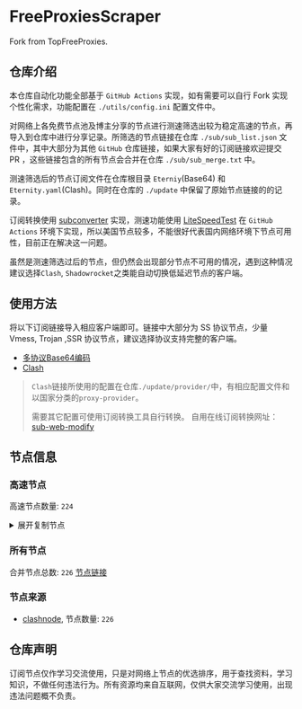 # FreeProxiesScraper

Fork from TopFreeProxies.

## 仓库介绍
本仓库自动化功能全部基于 `GitHub Actions` 实现，如有需要可以自行 Fork 实现个性化需求，功能配置在 `./utils/config.ini` 配置文件中。

对网络上各免费节点池及博主分享的节点进行测速筛选出较为稳定高速的节点，再导入到仓库中进行分享记录。所筛选的节点链接在仓库 `./sub/sub_list.json` 文件中，其中大部分为其他 `GitHub` 仓库链接，如果大家有好的订阅链接欢迎提交 PR ，这些链接包含的所有节点会合并在仓库 `./sub/sub_merge.txt` 中。

测速筛选后的节点订阅文件在仓库根目录 `Eterniy`(Base64) 和 `Eternity.yaml`(Clash)。同时在仓库的 `./update` 中保留了原始节点链接的的记录。

订阅转换使用 [subconverter](https://github.com/tindy2013/subconverter) 实现，测速功能使用 [LiteSpeedTest](https://github.com/xxf098/LiteSpeedTest) 在 `GitHub Actions` 环境下实现，所以美国节点较多，不能很好代表国内网络环境下节点可用性，目前正在解决这一问题。

虽然是测速筛选过后的节点，但仍然会出现部分节点不可用的情况，遇到这种情况建议选择`Clash`, `Shadowrocket`之类能自动切换低延迟节点的客户端。

## 使用方法
将以下订阅链接导入相应客户端即可。链接中大部分为 SS 协议节点，少量 Vmess, Trojan ,SSR 协议节点，建议选择协议支持完整的客户端。

- [多协议Base64编码](https://raw.githubusercontent.com/caijh/FreeProxiesScraper/master/Eternity)
- [Clash](https://raw.githubusercontent.com/caijh/FreeProxiesScraper/master/Eternity.yaml)

>`Clash`链接所使用的配置在仓库`./update/provider/`中，有相应配置文件和以国家分类的`proxy-provider`。
>
>需要其它配置可使用订阅转换工具自行转换。
>自用在线订阅转换网址：[sub-web-modify](https://sub.v1.mk/)

## 节点信息
### 高速节点
高速节点数量: `224`
<details>
  <summary>展开复制节点</summary>

    trojan://a79e089e-882e-3603-af3d-dacaa45ae7be@103.219.195.237:443?allowInsecure=1&sni=edge.steam-dns.top.comcast.net#04-0425-HK
    trojan://a79e089e-882e-3603-af3d-dacaa45ae7be@43.160.193.245:443?allowInsecure=1&sni=origin-a.akamaihd.net#04-0426-SG
    trojan://a79e089e-882e-3603-af3d-dacaa45ae7be@vd0ee3cg.cs53rvhb.aliyunglsb.com:443?allowInsecure=1&sni=edge.steam-dns.top.comcast.net#04-0427-SG
    trojan://ea39fa94f1ee00999337ea1fd3318e69@58.152.110.83:443?allowInsecure=1&sni=fastly.cdn.steampipe.steamcontent.com#04-0428-US
    trojan://19de81a2-e8f7-3780-ad08-d5b43962dc30@103.219.195.237:443?allowInsecure=1&sni=www.microsoft365.com#04-0429-HK
    trojan://19de81a2-e8f7-3780-ad08-d5b43962dc30@43.160.193.245:443?allowInsecure=1&sni=steampipe.akamaized.net#04-0430-SG
    trojan://19de81a2-e8f7-3780-ad08-d5b43962dc30@vd0ee3cg.cs53rvhb.aliyunglsb.com:443?allowInsecure=1&sni=www.microsoft365.com#04-0431-SG
    trojan://19de81a2-e8f7-3780-ad08-d5b43962dc30@178.208.190.99:443?allowInsecure=1&sni=cloudsync-prod.s3.amazonaws.com#04-0432-US
    trojan://a3e18f02-00c4-3b94-8685-af72e7b74fa4@103.219.195.237:443?allowInsecure=1&sni=akamai.cdn.steampipe.steamcontent.com#04-0433-HK
    trojan://a3e18f02-00c4-3b94-8685-af72e7b74fa4@43.160.193.245:443?allowInsecure=1&sni=edge.steam-dns.top.comcast.net#04-0434-SG
    trojan://a3e18f02-00c4-3b94-8685-af72e7b74fa4@vd0ee3cg.cs53rvhb.aliyunglsb.com:443?allowInsecure=1&sni=akamai.cdn.steampipe.steamcontent.com#04-0435-SG
    trojan://a3e18f02-00c4-3b94-8685-af72e7b74fa4@178.208.190.99:443?allowInsecure=1&sni=steampipe.akamaized.net#04-0436-US
    trojan://9b485a9f-f1ee-3031-a7a4-514a0599b524@103.219.195.237:443?allowInsecure=1&sni=steampipe-kr.akamaized.net#04-0437-HK
    trojan://9b485a9f-f1ee-3031-a7a4-514a0599b524@43.160.193.245:443?allowInsecure=1&sni=www.microsoft365.com#04-0438-SG
    trojan://9b485a9f-f1ee-3031-a7a4-514a0599b524@vd0ee3cg.cs53rvhb.aliyunglsb.com:443?allowInsecure=1&sni=steampipe-kr.akamaized.net#04-0439-SG
    trojan://9b485a9f-f1ee-3031-a7a4-514a0599b524@178.208.190.99:443?allowInsecure=1&sni=fastly.cdn.steampipe.steamcontent.com#04-0440-US
    trojan://4fa628c6-6249-35a5-9bf4-9982eca30185@103.219.195.237:443?allowInsecure=1&sni=fastly.cdn.steampipe.steamcontent.com#04-0441-HK
    trojan://4fa628c6-6249-35a5-9bf4-9982eca30185@43.160.193.245:443?allowInsecure=1&sni=steamcdn-a.akamaihd.net#04-0442-SG
    trojan://4fa628c6-6249-35a5-9bf4-9982eca30185@vd0ee3cg.cs53rvhb.aliyunglsb.com:443?allowInsecure=1&sni=fastly.cdn.steampipe.steamcontent.com#04-0443-SG
    trojan://4fa628c6-6249-35a5-9bf4-9982eca30185@178.208.190.99:443?allowInsecure=1&sni=upos-hz-mirrorakam.akamaized.net#04-0444-US
    trojan://da1bd14f-1afc-3a0d-9630-faa08a39f26d@103.219.195.237:443?allowInsecure=1&sni=origin-a.akamaihd.net#04-0445-HK
    trojan://da1bd14f-1afc-3a0d-9630-faa08a39f26d@43.160.193.245:443?allowInsecure=1&sni=steampipe-kr.akamaized.net#04-0446-SG
    trojan://da1bd14f-1afc-3a0d-9630-faa08a39f26d@vd0ee3cg.cs53rvhb.aliyunglsb.com:443?allowInsecure=1&sni=origin-a.akamaihd.net#04-0447-SG
    trojan://da1bd14f-1afc-3a0d-9630-faa08a39f26d@178.208.190.99:443?allowInsecure=1&sni=steamcdn-a.akamaihd.net#04-0448-US
    trojan://afec2398-003f-32b5-ac36-aa36cefe645b@103.219.195.237:443?allowInsecure=1&sni=fastly.cdn.steampipe.steamcontent.com#04-0449-HK
    trojan://afec2398-003f-32b5-ac36-aa36cefe645b@vd0ee3cg.cs53rvhb.aliyunglsb.com:443?allowInsecure=1&sni=fastly.cdn.steampipe.steamcontent.com#04-0450-SG
    trojan://afec2398-003f-32b5-ac36-aa36cefe645b@178.208.190.99:443?allowInsecure=1&sni=edge.steam-dns.top.comcast.net#04-0451-US
    trojan://b21ab207-e7df-3ba3-9614-df03b02a08d7@103.219.195.237:443?allowInsecure=1&sni=upos-hz-mirrorakam.akamaized.net#04-0452-HK
    trojan://b21ab207-e7df-3ba3-9614-df03b02a08d7@vd0ee3cg.cs53rvhb.aliyunglsb.com:443?allowInsecure=1&sni=upos-hz-mirrorakam.akamaized.net#04-0453-SG
    trojan://b21ab207-e7df-3ba3-9614-df03b02a08d7@178.208.190.99:443?allowInsecure=1&sni=www.microsoft365.com#04-0454-US
    trojan://694d40c5-bdad-3a6e-a857-d25316a08307@103.219.195.237:443?allowInsecure=1&sni=steamcdn-a.akamaihd.net#04-0455-HK
    trojan://694d40c5-bdad-3a6e-a857-d25316a08307@vd0ee3cg.cs53rvhb.aliyunglsb.com:443?allowInsecure=1&sni=steamcdn-a.akamaihd.net#04-0456-SG
    trojan://694d40c5-bdad-3a6e-a857-d25316a08307@178.208.190.99:443?allowInsecure=1&sni=akamai.cdn.steampipe.steamcontent.com#04-0457-US
    trojan://dda39440-611e-367a-8b5c-60b110881c48@103.219.195.237:443?allowInsecure=1&sni=steampipe-partner.akamaized.net#04-0458-HK
    trojan://dda39440-611e-367a-8b5c-60b110881c48@vd0ee3cg.cs53rvhb.aliyunglsb.com:443?allowInsecure=1&sni=steampipe-partner.akamaized.net#04-0459-SG
    trojan://dda39440-611e-367a-8b5c-60b110881c48@178.208.190.99:443?allowInsecure=1&sni=steampipe-kr.akamaized.net#04-0460-US
    trojan://04a70eb2-857b-3c61-9d36-a6284846dde9@103.219.195.237:443?allowInsecure=1&sni=upos-hz-mirrorakam.akamaized.net#04-0461-HK
    trojan://04a70eb2-857b-3c61-9d36-a6284846dde9@vd0ee3cg.cs53rvhb.aliyunglsb.com:443?allowInsecure=1&sni=upos-hz-mirrorakam.akamaized.net#04-0462-SG
    trojan://04a70eb2-857b-3c61-9d36-a6284846dde9@178.208.190.99:443?allowInsecure=1&sni=www.microsoft365.com#04-0463-US
    trojan://2ee85121-31de-4581-a492-eb00f606e392@15.204.248.103:443?allowInsecure=1&sni=dingding-doc.com#05-0001-CN
    trojan://BxceQaOe@36.151.251.35:24392?allowInsecure=1#05-0003-CN
    trojan://BxceQaOe@36.151.251.23:4451?allowInsecure=1#05-0004-CN
    trojan://BxceQaOe@58.152.46.98:443?allowInsecure=1#05-0008-HK
    vmess://eyJ2IjoiMiIsInBzIjoiMDUtMDAyMy1TRyIsImFkZCI6IjE1Mi40Mi4yMzYuMTc0IiwicG9ydCI6IjQ4NjM2IiwidHlwZSI6Im5vbmUiLCJpZCI6ImM3MjM1YWMyLThmNzEtNDRkOS04OTM1LTM0ZTFjOWUyMDI0YSIsImFpZCI6IjAiLCJuZXQiOiJ0Y3AiLCJwYXRoIjoiLyIsImhvc3QiOiIiLCJ0bHMiOiIifQ==
    vmess://eyJ2IjoiMiIsInBzIjoiMDYtMDAzOC1VUyIsImFkZCI6InNhbGFtZGFzaC5iZWRvbmVtYXJ6LnNpdGUiLCJwb3J0IjoiNDQ0IiwidHlwZSI6Im5vbmUiLCJpZCI6Ijg5ZGU4YzE3LTliNDEtNDYzMi05YTBiLTQ0MGY4NTA1NDhmZCIsImFpZCI6IjAiLCJuZXQiOiJ3cyIsInBhdGgiOiIvIiwiaG9zdCI6InNhbGFtZGFzaC5iZWRvbmVtYXJ6LnNpdGUiLCJ0bHMiOiIifQ==
    trojan://90557ecb-8107-4067-99dc-981b893f3c0e@n001.xunxunmimisbs.sbs:28100?allowInsecure=1&sni=db01.xxxxyyyysbs.sbs#06-0039-CN
    trojan://e2bcb321-44d1-49fe-9910-72d9ac9c308a@n001.xunxunmimisbs.sbs:49100?allowInsecure=1&sni=db01.xxxxyyyysbs.sbs#06-0040-CN
    trojan://ae39a511-4a81-4307-b5a9-8446058cebc8@n002.xunxunmimisbs.sbs:28100?allowInsecure=1&sni=db01.xxxxyyyysbs.sbs#06-0041-CN
    ss://Y2hhY2hhMjAtaWV0Zi1wb2x5MTMwNTo1OTkwZmFiNC0xOGQzLTRmMjUtYmNkMC1hNTcyNWNkNDFiNDg@slur.izenny.com:57577#06-0043-CN
    ss://Y2hhY2hhMjAtaWV0Zi1wb2x5MTMwNToyZWJhYjhiZS04NGJkLTRhZDctOWIwMy01OTA4ZjViMTZjYzk@slur.izenny.com:57577#06-0044-CN
    ss://Y2hhY2hhMjAtaWV0Zi1wb2x5MTMwNTo4ZDZlODcyZi03MTk1LTQ4OTUtYmY5OC01ZTYzZTdjZThiZDQ@01.xunyunnode.sbs:44306#06-0046-CN
    ss://Y2hhY2hhMjAtaWV0Zi1wb2x5MTMwNTo5NWQzNzZkOS05MGVhLTQwNjItYTg3Zi03YjA0OTJhNGY4ODA@wa.xunyunnode.sbs:50737#06-0047-CN
    ss://Y2hhY2hhMjAtaWV0Zi1wb2x5MTMwNToyZWJhYjhiZS04NGJkLTRhZDctOWIwMy01OTA4ZjViMTZjYzk@slur.izenny.com:14187#06-0049-CN
    trojan://6ca7e669-c75c-4c1f-965e-1daedaeffdea@n002.xunxunmimisbs.sbs:49130?allowInsecure=1&sni=tw01.xxxxyyyysbs.sbs#06-0050-CN
    ss://Y2hhY2hhMjAtaWV0Zi1wb2x5MTMwNTo1OTkwZmFiNC0xOGQzLTRmMjUtYmNkMC1hNTcyNWNkNDFiNDg@slur.izenny.com:14187#06-0051-CN
    trojan://e2bcb321-44d1-49fe-9910-72d9ac9c308a@n001.xunxunmimisbs.sbs:46100?allowInsecure=1&sni=de01.xxxxyyyysbs.sbs#06-0052-CN
    trojan://ae39a511-4a81-4307-b5a9-8446058cebc8@n001.xunxunmimisbs.sbs:25100?allowInsecure=1&sni=de01.xxxxyyyysbs.sbs#06-0053-CN
    trojan://e2bcb321-44d1-49fe-9910-72d9ac9c308a@n002.xunxunmimisbs.sbs:46100?allowInsecure=1&sni=de01.xxxxyyyysbs.sbs#06-0055-CN
    trojan://90557ecb-8107-4067-99dc-981b893f3c0e@n001.xunxunmimisbs.sbs:26100?allowInsecure=1&sni=fr01.xxxxyyyysbs.sbs#06-0056-CN
    trojan://e2bcb321-44d1-49fe-9910-72d9ac9c308a@n001.xunxunmimisbs.sbs:48100?allowInsecure=1&sni=fr01.xxxxyyyysbs.sbs#06-0057-CN
    ss://Y2hhY2hhMjAtaWV0Zi1wb2x5MTMwNTo4MThmMThjMi1kMjhmLTQ1Y2YtODRiYi03YWMyZDgxNjk2YWY@xc.xunyunnode.sbs:43421#06-0058-CN
    ss://Y2hhY2hhMjAtaWV0Zi1wb2x5MTMwNTo5NWQzNzZkOS05MGVhLTQwNjItYTg3Zi03YjA0OTJhNGY4ODA@wa.xunyunnode.sbs:25174#06-0059-CN
    ss://Y2hhY2hhMjAtaWV0Zi1wb2x5MTMwNTo2MTY5Y2Q5Yy1iODQ4LTQ1MDYtYTM1Zi00ZWEwYzI3NGEyZDc@xc.xunyunnode.sbs:43421#06-0060-CN
    ss://Y2hhY2hhMjAtaWV0Zi1wb2x5MTMwNTo2MTY5Y2Q5Yy1iODQ4LTQ1MDYtYTM1Zi00ZWEwYzI3NGEyZDc@01.xunyunnode.sbs:17587#06-0061-CN
    trojan://a2b1c563-86b4-4d37-acc4-aee84e8f6071@n002.xunxunmimisbs.sbs:23100?allowInsecure=1&sni=uk01.xxxxyyyysbs.sbs#06-0062-CN
    ss://Y2hhY2hhMjAtaWV0Zi1wb2x5MTMwNTo4ZDZlODcyZi03MTk1LTQ4OTUtYmY5OC01ZTYzZTdjZThiZDQ@wa.xunyunnode.sbs:25174#06-0063-CN
    ss://Y2hhY2hhMjAtaWV0Zi1wb2x5MTMwNTo4MThmMThjMi1kMjhmLTQ1Y2YtODRiYi03YWMyZDgxNjk2YWY@01.xunyunnode.sbs:17587#06-0064-CN
    trojan://e2bcb321-44d1-49fe-9910-72d9ac9c308a@n002.xunxunmimisbs.sbs:44100?allowInsecure=1&sni=uk01.xxxxyyyysbs.sbs#06-0065-CN
    ss://Y2hhY2hhMjAtaWV0Zi1wb2x5MTMwNTo2MTY5Y2Q5Yy1iODQ4LTQ1MDYtYTM1Zi00ZWEwYzI3NGEyZDc@wa.xunyunnode.sbs:25174#06-0066-CN
    ss://Y2hhY2hhMjAtaWV0Zi1wb2x5MTMwNTo4ZDZlODcyZi03MTk1LTQ4OTUtYmY5OC01ZTYzZTdjZThiZDQ@02.xunyunnode.sbs:59406#06-0067-CN
    trojan://90557ecb-8107-4067-99dc-981b893f3c0e@n001.xunxunmimisbs.sbs:23100?allowInsecure=1&sni=uk01.xxxxyyyysbs.sbs#06-0068-CN
    trojan://ae39a511-4a81-4307-b5a9-8446058cebc8@n001.xunxunmimisbs.sbs:21201?allowInsecure=1&sni=hk02.xxxxyyyysbs.sbs#06-0069-CN
    trojan://90557ecb-8107-4067-99dc-981b893f3c0e@n002.xunxunmimisbs.sbs:21200?allowInsecure=1&sni=hk01.xxxxyyyysbs.sbs#06-0070-CN
    vmess://eyJ2IjoiMiIsInBzIjoiMDYtMDA3MS1DTiIsImFkZCI6InY5LmhlZHVpYW4ubGluayIsInBvcnQiOiIzMDgwOSIsInR5cGUiOiJub25lIiwiaWQiOiJjYmIzZjg3Ny1kMWZiLTM0NGMtODdhOS1kMTUzYmZmZDU0ODQiLCJhaWQiOiIyIiwibmV0Ijoid3MiLCJwYXRoIjoiL29vb28iLCJob3N0IjoidjkuaGVkdWlhbi5saW5rIiwidGxzIjoiIn0=
    ss://Y2hhY2hhMjAtaWV0Zi1wb2x5MTMwNTo4YWYzOGYxMi1iMjBiLTQ4ZTgtYWM2NC03MTY3MWZmMWE4NDY@wa.xunyunnode.sbs:35301#06-0072-CN
    ss://Y2hhY2hhMjAtaWV0Zi1wb2x5MTMwNTo5ZDY2MjQxNS03ZTI0LTRhMDMtYjU0ZS1hNjY5NzNkOGY2YTg@jry.izenny.com:26535#06-0074-CN
    vmess://eyJ2IjoiMiIsInBzIjoiMDYtMDA3NS1ISyIsImFkZCI6Im5vZGUyLm1hbmdnaW5nLmNvbSIsInBvcnQiOiIxMDA1NSIsInR5cGUiOiJub25lIiwiaWQiOiIwNWUzOTljNy02ZjNkLTRkNzUtOGZmMC0wZTEwYzI5NzYwOTAiLCJhaWQiOiIwIiwibmV0Ijoid3MiLCJwYXRoIjoiLyIsImhvc3QiOiJub2RlMi5tYW5nZ2luZy5jb20iLCJ0bHMiOiJ0bHMifQ==
    trojan://dcbff4fd-e0dc-470b-ab76-22ef93611c29@cdnfire.xiaomispeed.com:21101?allowInsecure=1&sni=cdnfire.xiaomispeed.com#06-0076-TW
    trojan://9b5afe7e-0f6c-4ef0-9394-5275d3c5cf66@cdnfire.xiaomispeed.com:21101?allowInsecure=1&sni=cdnfire.xiaomispeed.com#06-0077-TW
    ss://Y2hhY2hhMjAtaWV0Zi1wb2x5MTMwNTo4YWYzOGYxMi1iMjBiLTQ4ZTgtYWM2NC03MTY3MWZmMWE4NDY@01.xunyunnode.sbs:13058#06-0078-CN
    ss://Y2hhY2hhMjAtaWV0Zi1wb2x5MTMwNTo4ZDZlODcyZi03MTk1LTQ4OTUtYmY5OC01ZTYzZTdjZThiZDQ@wa.xunyunnode.sbs:35301#06-0079-CN
    trojan://ae39a511-4a81-4307-b5a9-8446058cebc8@n002.xunxunmimisbs.sbs:21200?allowInsecure=1&sni=hk01.xxxxyyyysbs.sbs#06-0080-CN
    trojan://9b5afe7e-0f6c-4ef0-9394-5275d3c5cf66@cdnfire.xiaomispeed.com:21103?allowInsecure=1&sni=cdnfire.xiaomispeed.com#06-0081-TW
    ss://Y2hhY2hhMjAtaWV0Zi1wb2x5MTMwNTo2MTY5Y2Q5Yy1iODQ4LTQ1MDYtYTM1Zi00ZWEwYzI3NGEyZDc@01.xunyunnode.sbs:13058#06-0082-CN
    vmess://eyJ2IjoiMiIsInBzIjoiMDYtMDA4NC1ISyIsImFkZCI6Im5vZGUyLm1hbmdnaW5nLmNvbSIsInBvcnQiOiIxMDA1NSIsInR5cGUiOiJub25lIiwiaWQiOiJiNThlODhkYi1lNmNhLTRlNjUtOTdmMS1iOWFiZGFmNzk4NzgiLCJhaWQiOiIwIiwibmV0Ijoid3MiLCJwYXRoIjoiLyIsImhvc3QiOiJub2RlMi5tYW5nZ2luZy5jb20iLCJ0bHMiOiJ0bHMifQ==
    trojan://e2bcb321-44d1-49fe-9910-72d9ac9c308a@n001.xunxunmimisbs.sbs:21100?allowInsecure=1&sni=hk01.xxxxyyyysbs.sbs#06-0085-CN
    trojan://a2b1c563-86b4-4d37-acc4-aee84e8f6071@n002.xunxunmimisbs.sbs:21201?allowInsecure=1&sni=hk02.xxxxyyyysbs.sbs#06-0086-CN
    ss://Y2hhY2hhMjAtaWV0Zi1wb2x5MTMwNTo5NWQzNzZkOS05MGVhLTQwNjItYTg3Zi03YjA0OTJhNGY4ODA@01.xunyunnode.sbs:13058#06-0087-CN
    vmess://eyJ2IjoiMiIsInBzIjoiMDYtMDA4OC1ISyIsImFkZCI6Im5vZGUyLm1hbmdnaW5nLmNvbSIsInBvcnQiOiIxMDA1NSIsInR5cGUiOiJub25lIiwiaWQiOiJjMzdkNjRlMC1kYTRkLTRiYjYtOGE0OC04MmE1OTJkNWI5NmEiLCJhaWQiOiIwIiwibmV0Ijoid3MiLCJwYXRoIjoiLyIsImhvc3QiOiJub2RlMi5tYW5nZ2luZy5jb20iLCJ0bHMiOiJ0bHMifQ==
    ss://Y2hhY2hhMjAtaWV0Zi1wb2x5MTMwNTo1OTkwZmFiNC0xOGQzLTRmMjUtYmNkMC1hNTcyNWNkNDFiNDg@slur.izenny.com:30348#06-0089-CN
    trojan://90557ecb-8107-4067-99dc-981b893f3c0e@n001.xunxunmimisbs.sbs:27100?allowInsecure=1&sni=in01.xxxxyyyysbs.sbs#06-0090-CN
    trojan://a2b1c563-86b4-4d37-acc4-aee84e8f6071@n001.xunxunmimisbs.sbs:27100?allowInsecure=1&sni=in01.xxxxyyyysbs.sbs#06-0091-CN
    trojan://90557ecb-8107-4067-99dc-981b893f3c0e@n002.xunxunmimisbs.sbs:27100?allowInsecure=1&sni=in01.xxxxyyyysbs.sbs#06-0092-CN
    ss://Y2hhY2hhMjAtaWV0Zi1wb2x5MTMwNTo1OTkwZmFiNC0xOGQzLTRmMjUtYmNkMC1hNTcyNWNkNDFiNDg@slur.izenny.com:17254#06-0093-CN
    trojan://6ca7e669-c75c-4c1f-965e-1daedaeffdea@n001.xunxunmimisbs.sbs:47100?allowInsecure=1&sni=in01.xxxxyyyysbs.sbs#06-0094-CN
    ss://Y2hhY2hhMjAtaWV0Zi1wb2x5MTMwNToyZWJhYjhiZS04NGJkLTRhZDctOWIwMy01OTA4ZjViMTZjYzk@slur.izenny.com:32009#06-0095-CN
    ss://Y2hhY2hhMjAtaWV0Zi1wb2x5MTMwNTo4ZDZlODcyZi03MTk1LTQ4OTUtYmY5OC01ZTYzZTdjZThiZDQ@xc.xunyunnode.sbs:26329#06-0097-CN
    ss://Y2hhY2hhMjAtaWV0Zi1wb2x5MTMwNTo4YWYzOGYxMi1iMjBiLTQ4ZTgtYWM2NC03MTY3MWZmMWE4NDY@02.xunyunnode.sbs:44447#06-0099-CN
    ss://Y2hhY2hhMjAtaWV0Zi1wb2x5MTMwNTo4YWYzOGYxMi1iMjBiLTQ4ZTgtYWM2NC03MTY3MWZmMWE4NDY@xc.xunyunnode.sbs:26329#06-0100-CN
    trojan://90557ecb-8107-4067-99dc-981b893f3c0e@n001.xunxunmimisbs.sbs:41300?allowInsecure=1&sni=jp01.xxxxyyyysbs.sbs#06-0101-CN
    trojan://90557ecb-8107-4067-99dc-981b893f3c0e@n002.xunxunmimisbs.sbs:41300?allowInsecure=1&sni=jp01.xxxxyyyysbs.sbs#06-0102-CN
    ss://Y2hhY2hhMjAtaWV0Zi1wb2x5MTMwNToyZWJhYjhiZS04NGJkLTRhZDctOWIwMy01OTA4ZjViMTZjYzk@slur.izenny.com:53387#06-0104-CN
    ss://Y2hhY2hhMjAtaWV0Zi1wb2x5MTMwNTo4ZDZlODcyZi03MTk1LTQ4OTUtYmY5OC01ZTYzZTdjZThiZDQ@wa.xunyunnode.sbs:25856#06-0105-CN
    ss://YWVzLTEyOC1nY206YjYzN2YyZTQ3Yjc4MjdiMzA4ZWJmMzk5MDA4MDc1ZDI@113.99.143.139:40316#06-0106-CN
    ss://Y2hhY2hhMjAtaWV0Zi1wb2x5MTMwNTo4MThmMThjMi1kMjhmLTQ1Y2YtODRiYi03YWMyZDgxNjk2YWY@02.xunyunnode.sbs:44447#06-0107-CN
    trojan://a2b1c563-86b4-4d37-acc4-aee84e8f6071@n001.xunxunmimisbs.sbs:41300?allowInsecure=1&sni=jp01.xxxxyyyysbs.sbs#06-0109-CN
    trojan://90557ecb-8107-4067-99dc-981b893f3c0e@n001.xunxunmimisbs.sbs:22100?allowInsecure=1&sni=kr01.xxxxyyyysbs.sbs#06-0115-CN
    trojan://e2bcb321-44d1-49fe-9910-72d9ac9c308a@n001.xunxunmimisbs.sbs:43100?allowInsecure=1&sni=kr01.xxxxyyyysbs.sbs#06-0116-CN
    ss://YWVzLTI1Ni1jZmI6ZjhmN2FDemNQS2JzRjhwMw@185.153.197.5:989#06-0117-MD
    trojan://e2bcb321-44d1-49fe-9910-72d9ac9c308a@n002.xunxunmimisbs.sbs:31100?allowInsecure=1&sni=sg01.xxxxyyyysbs.sbs#06-0118-CN
    ss://Y2hhY2hhMjAtaWV0Zi1wb2x5MTMwNTo4YWYzOGYxMi1iMjBiLTQ4ZTgtYWM2NC03MTY3MWZmMWE4NDY@01.xunyunnode.sbs:14195#06-0119-CN
    ss://Y2hhY2hhMjAtaWV0Zi1wb2x5MTMwNTo4ZDZlODcyZi03MTk1LTQ4OTUtYmY5OC01ZTYzZTdjZThiZDQ@xc.xunyunnode.sbs:18416#06-0120-CN
    trojan://90557ecb-8107-4067-99dc-981b893f3c0e@n001.xunxunmimisbs.sbs:31200?allowInsecure=1&sni=sg01.xxxxyyyysbs.sbs#06-0121-CN
    ss://Y2hhY2hhMjAtaWV0Zi1wb2x5MTMwNTo5NWQzNzZkOS05MGVhLTQwNjItYTg3Zi03YjA0OTJhNGY4ODA@02.xunyunnode.sbs:10463#06-0122-CN
    trojan://6ca7e669-c75c-4c1f-965e-1daedaeffdea@n002.xunxunmimisbs.sbs:31101?allowInsecure=1&sni=sg02.xxxxyyyysbs.sbs#06-0123-CN
    trojan://a2b1c563-86b4-4d37-acc4-aee84e8f6071@n002.xunxunmimisbs.sbs:31200?allowInsecure=1&sni=sg01.xxxxyyyysbs.sbs#06-0124-CN
    trojan://ae39a511-4a81-4307-b5a9-8446058cebc8@n001.xunxunmimisbs.sbs:31200?allowInsecure=1&sni=sg01.xxxxyyyysbs.sbs#06-0125-CN
    ss://Y2hhY2hhMjAtaWV0Zi1wb2x5MTMwNTo4MThmMThjMi1kMjhmLTQ1Y2YtODRiYi03YWMyZDgxNjk2YWY@wa.xunyunnode.sbs:50764#06-0126-CN
    ss://Y2hhY2hhMjAtaWV0Zi1wb2x5MTMwNTo5NWQzNzZkOS05MGVhLTQwNjItYTg3Zi03YjA0OTJhNGY4ODA@wa.xunyunnode.sbs:50764#06-0127-CN
    trojan://e2bcb321-44d1-49fe-9910-72d9ac9c308a@n002.xunxunmimisbs.sbs:31101?allowInsecure=1&sni=sg02.xxxxyyyysbs.sbs#06-0128-CN
    trojan://9b5afe7e-0f6c-4ef0-9394-5275d3c5cf66@cdnfire.xiaomispeed.com:23301?allowInsecure=1&sni=cdnfire.xiaomispeed.com#06-0129-TW
    trojan://da1a4738-1c25-4984-a7e7-767c3257dc70@lazy.rsqpq.cn:33001?allowInsecure=1#06-0130-HK
    ss://Y2hhY2hhMjAtaWV0Zi1wb2x5MTMwNTo4YWYzOGYxMi1iMjBiLTQ4ZTgtYWM2NC03MTY3MWZmMWE4NDY@wa.xunyunnode.sbs:50764#06-0131-CN
    trojan://a2b1c563-86b4-4d37-acc4-aee84e8f6071@n001.xunxunmimisbs.sbs:31201?allowInsecure=1&sni=sg02.xxxxyyyysbs.sbs#06-0132-CN
    ss://Y2hhY2hhMjAtaWV0Zi1wb2x5MTMwNTo5NWQzNzZkOS05MGVhLTQwNjItYTg3Zi03YjA0OTJhNGY4ODA@xc.xunyunnode.sbs:18416#06-0133-CN
    trojan://90557ecb-8107-4067-99dc-981b893f3c0e@n001.xunxunmimisbs.sbs:28300?allowInsecure=1&sni=tai01.xxxxyyyysbs.sbs#06-0134-CN
    trojan://a2b1c563-86b4-4d37-acc4-aee84e8f6071@n001.xunxunmimisbs.sbs:28300?allowInsecure=1&sni=tai01.xxxxyyyysbs.sbs#06-0135-CN
    trojan://6ca7e669-c75c-4c1f-965e-1daedaeffdea@n001.xunxunmimisbs.sbs:49120?allowInsecure=1&sni=tai01.xxxxyyyysbs.sbs#06-0136-CN
    ss://Y2hhY2hhMjAtaWV0Zi1wb2x5MTMwNTo4MThmMThjMi1kMjhmLTQ1Y2YtODRiYi03YWMyZDgxNjk2YWY@wa.xunyunnode.sbs:22041#06-0139-CN
    ss://Y2hhY2hhMjAtaWV0Zi1wb2x5MTMwNTo5NWQzNzZkOS05MGVhLTQwNjItYTg3Zi03YjA0OTJhNGY4ODA@wa.xunyunnode.sbs:22041#06-0140-CN
    ss://Y2hhY2hhMjAtaWV0Zi1wb2x5MTMwNTo5ZDY2MjQxNS03ZTI0LTRhMDMtYjU0ZS1hNjY5NzNkOGY2YTg@jry.izenny.com:47831#06-0148-CN
    ss://Y2hhY2hhMjAtaWV0Zi1wb2x5MTMwNTo5NWQzNzZkOS05MGVhLTQwNjItYTg3Zi03YjA0OTJhNGY4ODA@xc.xunyunnode.sbs:32893#06-0154-CN
    trojan://90557ecb-8107-4067-99dc-981b893f3c0e@n002.xunxunmimisbs.sbs:24100?allowInsecure=1&sni=us01.xxxxyyyysbs.sbs#06-0155-CN
    ss://Y2hhY2hhMjAtaWV0Zi1wb2x5MTMwNTo2MTY5Y2Q5Yy1iODQ4LTQ1MDYtYTM1Zi00ZWEwYzI3NGEyZDc@xc.xunyunnode.sbs:32893#06-0158-CN
    ss://Y2hhY2hhMjAtaWV0Zi1wb2x5MTMwNTo2MTY5Y2Q5Yy1iODQ4LTQ1MDYtYTM1Zi00ZWEwYzI3NGEyZDc@02.xunyunnode.sbs:37699#06-0159-CN
    ss://Y2hhY2hhMjAtaWV0Zi1wb2x5MTMwNTo4ZDZlODcyZi03MTk1LTQ4OTUtYmY5OC01ZTYzZTdjZThiZDQ@02.xunyunnode.sbs:37699#06-0165-CN
    ss://Y2hhY2hhMjAtaWV0Zi1wb2x5MTMwNTo4ZDZlODcyZi03MTk1LTQ4OTUtYmY5OC01ZTYzZTdjZThiZDQ@01.xunyunnode.sbs:45823#06-0168-CN
    trojan://f4cc6cf1-c047-4ca3-b6e0-1d62d01bb38f@cdnfire.xiaomispeed.com:25501?allowInsecure=1&sni=cdnfire.xiaomispeed.com#06-0170-TW
    ss://Y2hhY2hhMjAtaWV0Zi1wb2x5MTMwNTo2MTY5Y2Q5Yy1iODQ4LTQ1MDYtYTM1Zi00ZWEwYzI3NGEyZDc@01.xunyunnode.sbs:10326#06-0175-CN
    trojan://6ca7e669-c75c-4c1f-965e-1daedaeffdea@n002.xunxunmimisbs.sbs:49110?allowInsecure=1&sni=vn01.xxxxyyyysbs.sbs#06-0176-CN
    ss://Y2hhY2hhMjAtaWV0Zi1wb2x5MTMwNTo5NWQzNzZkOS05MGVhLTQwNjItYTg3Zi03YjA0OTJhNGY4ODA@02.xunyunnode.sbs:38227#06-0177-CN
    ss://Y2hhY2hhMjAtaWV0Zi1wb2x5MTMwNTo4YWYzOGYxMi1iMjBiLTQ4ZTgtYWM2NC03MTY3MWZmMWE4NDY@01.xunyunnode.sbs:10326#06-0178-CN
    ss://Y2hhY2hhMjAtaWV0Zi1wb2x5MTMwNTo5NWQzNzZkOS05MGVhLTQwNjItYTg3Zi03YjA0OTJhNGY4ODA@xc.xunyunnode.sbs:42767#06-0179-CN
    ss://Y2hhY2hhMjAtaWV0Zi1wb2x5MTMwNTo4ZDZlODcyZi03MTk1LTQ4OTUtYmY5OC01ZTYzZTdjZThiZDQ@02.xunyunnode.sbs:38227#06-0180-CN
    ss://Y2hhY2hhMjAtaWV0Zi1wb2x5MTMwNTo4MThmMThjMi1kMjhmLTQ1Y2YtODRiYi03YWMyZDgxNjk2YWY@wa.xunyunnode.sbs:43680#06-0181-CN
    ss://Y2hhY2hhMjAtaWV0Zi1wb2x5MTMwNTpBUmd2R1p5d0ElMjUyQmdhY2dHVjI2QnZtdTA1JTI1MkJ3Wm1SVy9qJTI1MkJBZFUlMjUyQlo4QnQ0NCUyNTNE@188.214.157.58:990#07-0182-MA
    vmess://eyJ2IjoiMiIsInBzIjoiMDctMDE4NC1DTiIsImFkZCI6InYzMC5oZWR1aWFuLmxpbmsiLCJwb3J0IjoiMzA4MzAiLCJ0eXBlIjoibm9uZSIsImlkIjoiY2JiM2Y4NzctZDFmYi0zNDRjLTg3YTktZDE1M2JmZmQ1NDg0IiwiYWlkIjoiMiIsIm5ldCI6IndzIiwicGF0aCI6Ii9vb29vIiwiaG9zdCI6InYzMC5oZWR1aWFuLmxpbmsiLCJ0bHMiOiIifQ==
    vmess://eyJ2IjoiMiIsInBzIjoiMDctMDE4OC1DTiIsImFkZCI6IjEwNi4xNC43NS4xMTQiLCJwb3J0IjoiNTAwMDIiLCJ0eXBlIjoibm9uZSIsImlkIjoiNDE4MDQ4YWYtYTI5My00Yjk5LTliMGMtOThjYTM1ODBkZDI0IiwiYWlkIjoiMCIsIm5ldCI6InRjcCIsInBhdGgiOiIvb29vbyIsImhvc3QiOiJ2MzAuaGVkdWlhbi5saW5rIiwidGxzIjoiIn0=
    trojan://BxceQaOe@36.150.215.241:1924?allowInsecure=1#07-0189-CN
    vmess://eyJ2IjoiMiIsInBzIjoiMDctMDE5MC1ISyIsImFkZCI6IjIxMi4xOTIuMTMuODYiLCJwb3J0IjoiMjUxNjkiLCJ0eXBlIjoibm9uZSIsImlkIjoiMjU0Y2U4YWQtOTE4MS00ODhmLTkwYzctOWM0YmQ3YWM2NWQ4IiwiYWlkIjoiMCIsIm5ldCI6IndzIiwicGF0aCI6Ii8iLCJob3N0IjoiIiwidGxzIjoiIn0=
    vmess://eyJ2IjoiMiIsInBzIjoiMDctMDE5MS1DTiIsImFkZCI6InY0LmhlZHVpYW4ubGluayIsInBvcnQiOiIzMDgwNCIsInR5cGUiOiJub25lIiwiaWQiOiJjYmIzZjg3Ny1kMWZiLTM0NGMtODdhOS1kMTUzYmZmZDU0ODQiLCJhaWQiOiIyIiwibmV0Ijoid3MiLCJwYXRoIjoiL29vb28iLCJob3N0IjoidjQuaGVkdWlhbi5saW5rIiwidGxzIjoiIn0=
    vmess://eyJ2IjoiMiIsInBzIjoiMDctMDE5Mi1ISyIsImFkZCI6InYxMC5oZWR1aWFuLmxpbmsiLCJwb3J0IjoiMzA4MDciLCJ0eXBlIjoibm9uZSIsImlkIjoiY2JiM2Y4NzctZDFmYi0zNDRjLTg3YTktZDE1M2JmZmQ1NDg0IiwiYWlkIjoiMiIsIm5ldCI6IndzIiwicGF0aCI6Ii9vb29vIiwiaG9zdCI6InYxMC5oZWR1aWFuLmxpbmsiLCJ0bHMiOiIifQ==
    vmess://eyJ2IjoiMiIsInBzIjoiMDctMDE5NS1DTiIsImFkZCI6InYyNC5oZWR1aWFuLmxpbmsiLCJwb3J0IjoiMzA4MjQiLCJ0eXBlIjoibm9uZSIsImlkIjoiY2JiM2Y4NzctZDFmYi0zNDRjLTg3YTktZDE1M2JmZmQ1NDg0IiwiYWlkIjoiMiIsIm5ldCI6IndzIiwicGF0aCI6Ii9vb29vIiwiaG9zdCI6InYyNC5oZWR1aWFuLmxpbmsiLCJ0bHMiOiIifQ==
    vmess://eyJ2IjoiMiIsInBzIjoiMDctMDE5OC1KUCIsImFkZCI6InRscy4xNS5ub2RlLWZvci1iaWdhaXJwb3J0LndpbiIsInBvcnQiOiIyMzIxMSIsInR5cGUiOiJub25lIiwiaWQiOiJjNjkzNzRkYS0yMjA4LTRjYmQtYjgxZS1jZGY4OGI1ZTdmNTMiLCJhaWQiOiIwIiwibmV0Ijoid3MiLCJwYXRoIjoiLyIsImhvc3QiOiJ0bHMuMTUubm9kZS1mb3ItYmlnYWlycG9ydC53aW4iLCJ0bHMiOiIifQ==
    vmess://eyJ2IjoiMiIsInBzIjoiMDctMDIwNC1DTiIsImFkZCI6InYzOS5oZWR1aWFuLmxpbmsiLCJwb3J0IjoiMzA4MzkiLCJ0eXBlIjoibm9uZSIsImlkIjoiY2JiM2Y4NzctZDFmYi0zNDRjLTg3YTktZDE1M2JmZmQ1NDg0IiwiYWlkIjoiMiIsIm5ldCI6IndzIiwicGF0aCI6Ii9vb29vIiwiaG9zdCI6InYzOS5oZWR1aWFuLmxpbmsiLCJ0bHMiOiIifQ==
    ss://Y2hhY2hhMjAtaWV0Zjphc2QxMjM0NTY@103.36.91.32:8388#07-0205-SG
    trojan://BxceQaOe@36.150.215.241:26373?allowInsecure=1#07-0209-CN
    trojan://ea39fa94f1ee00999337ea1fd3318e69@58.152.53.136:443?allowInsecure=1&sni=www.nintendogames.net#07-0213-HK
    ss://YWVzLTEyOC1nY206NTdiYzBjMDQtODE4NC00OGY1LTkwNmItODk3ZDA5NWVkNDQ1@liubu9.singdns.com:17459#07-0214-HK
    vmess://eyJ2IjoiMiIsInBzIjoiMDctMDIxNS1DTiIsImFkZCI6InY2LmhlZHVpYW4ubGluayIsInBvcnQiOiIzMDgwNiIsInR5cGUiOiJub25lIiwiaWQiOiJjYmIzZjg3Ny1kMWZiLTM0NGMtODdhOS1kMTUzYmZmZDU0ODQiLCJhaWQiOiIyIiwibmV0Ijoid3MiLCJwYXRoIjoiL29vb28iLCJob3N0IjoidjYuaGVkdWlhbi5saW5rIiwidGxzIjoiIn0=
    vmess://eyJ2IjoiMiIsInBzIjoiMDctMDIyMC1DTiIsImFkZCI6IjEzOS4xMjkuMjAuNiIsInBvcnQiOiI1MDAwMiIsInR5cGUiOiJub25lIiwiaWQiOiI0MTgwNDhhZi1hMjkzLTRiOTktOWIwYy05OGNhMzU4MGRkMjQiLCJhaWQiOiIwIiwibmV0IjoidGNwIiwicGF0aCI6Ii9vb29vIiwiaG9zdCI6InY2LmhlZHVpYW4ubGluayIsInRscyI6IiJ9
    ss://YWVzLTEyOC1nY206YjYzN2YyZTQ3Yjc4MjdiMzA4ZWJmMzk5MDA4MDc1ZDI@113.99.143.139:26470#08-0222-CN
    ss://Y2hhY2hhMjAtaWV0Zi1wb2x5MTMwNTplNzN1bERqM2dmalE@81.177.214.178:443#08-0233-FI
    trojan://telegram-id-directvpn@52.58.179.56:22223?allowInsecure=1&sni=trojan.burgerip.co.uk#08-0236-DE
    trojan://telegram-id-directvpn@15.236.136.134:22223?allowInsecure=1&sni=trojan.burgerip.co.uk#08-0239-FR
    trojan://telegram-id-privatevpns@3.69.107.50:22222?allowInsecure=1&sni=trojan.burgerip.co.uk#08-0242-DE
    ss://YWVzLTI1Ni1jZmI6WG44aktkbURNMDBJZU8lMjUyNSUyNTIzJTI1MjQlMjUyM2ZKQU10c0VBRVVPcEgvWVdZdFlxREZuVDBTVg@103.186.155.80:38388#08-0252-VN
    ss://Y2hhY2hhMjAtaWV0Zi1wb2x5MTMwNTpNQ1FFVUhpTlEwbkZLVUpEcnhuVk1W@h110vpnde.outlinekeys.net:7048#08-0256-DE
    trojan://telegram-id-privatevpns@15.236.136.134:22222?allowInsecure=1&sni=trojan.burgerip.co.uk#08-0258-FR
    vmess://eyJ2IjoiMiIsInBzIjoiMDgtMDI1OS1ISyIsImFkZCI6ImFmbHp6dWwubWVpcXVhbmtvbmdqaWFuLmNvbSIsInBvcnQiOiI1MjUxMyIsInR5cGUiOiJub25lIiwiaWQiOiIzNDJiYWNmZC0yYjhmLTNmNDktYTE2ZS00MzlkYjViMGI5ZDUiLCJhaWQiOiIwIiwibmV0Ijoid3MiLCJwYXRoIjoiLzU2NGRmYTIwLyIsImhvc3QiOiJhZmx6enVsLm1laXF1YW5rb25namlhbi5jb20iLCJ0bHMiOiIifQ==
    trojan://telegram-id-privatevpns@52.58.179.56:22222?allowInsecure=1&sni=trojan.burgerip.co.uk#08-0466-DE
    ss://Y2hhY2hhMjAtaWV0Zi1wb2x5MTMwNTphWUV6RVd5cXVIb2I0eTgtWnpKNmF3@xce11lxz.pet0er23mh21qq.com:1080#08-0467-NL
    trojan://telegram-id-directvpn@3.69.107.50:22223?allowInsecure=1&sni=trojan.burgerip.co.uk#08-0468-DE
    vmess://eyJ2IjoiMiIsInBzIjoiMDktMDI2Ni1VUyIsImFkZCI6IjE1NC4xNy4yMjcuMTU4IiwicG9ydCI6IjQ0MyIsInR5cGUiOiJub25lIiwiaWQiOiJkZTk0Y2MwYS0wNTkyLTQ5NjktYjFmYy05N2VhOGYwZWEwYjMiLCJhaWQiOiIwIiwibmV0Ijoid3MiLCJwYXRoIjoiL2FhIiwiaG9zdCI6IiIsInRscyI6InRscyJ9
    trojan://BxceQaOe@36.150.215.241:27409?allowInsecure=1#09-0267-CN
    vmess://eyJ2IjoiMiIsInBzIjoiMDktMDI2OC1ISyIsImFkZCI6IjQ2LjMuMjYuMTIiLCJwb3J0IjoiNDQzIiwidHlwZSI6Im5vbmUiLCJpZCI6IjRiZjA3NWY1LTRkNWUtNGQzOS1mNWFiLWIzMmE4NjI1MGYwZSIsImFpZCI6IjAiLCJuZXQiOiJ3cyIsInBhdGgiOiIvYWEiLCJob3N0IjoiIiwidGxzIjoidGxzIn0=
    ss://Y2hhY2hhMjAtaWV0Zi1wb2x5MTMwNTpOazlhc2dsRHpIemprdFZ6VGt2aGFB@arxfw2b78fi2q9hzylhn.freesocks.work:443#09-0269-VN
    ss://YWVzLTI1Ni1jZmI6ZjhmN2FDemNQS2JzRjhwMw@185.231.233.112:989#09-0270-PT
    trojan://BxceQaOe@36.150.215.237:1821?allowInsecure=1#09-0272-CN
    vmess://eyJ2IjoiMiIsInBzIjoiMDktMDI3My1SRUxBWSIsImFkZCI6Ik5ubk5OTm5Obk5OTk5OLjIyMjc2OS54WVoiLCJwb3J0IjoiODAiLCJ0eXBlIjoibm9uZSIsImlkIjoiMmU2NTU3N2UtOGZkYi00YmIxLWE0OTUtOTZmMzEyMjA5OWE3IiwiYWlkIjoiMCIsIm5ldCI6IndzIiwicGF0aCI6Ii9mNnRhT01jT1NaYjlUUFIiLCJob3N0IjoiTm5uTk5Obk5uTk5OTk4uMjIyNzY5LnhZWiIsInRscyI6IiJ9
    trojan://BxceQaOe@36.151.251.35:24392?allowInsecure=1#10-0306-CN
    vmess://eyJ2IjoiMiIsInBzIjoiMTQtMDMxNy1VUyIsImFkZCI6InNhbGFtZGFzaC5iZWRvbmVtYXJ6LnNpdGUiLCJwb3J0IjoiNDQ0IiwidHlwZSI6Im5vbmUiLCJpZCI6Ijg5ZGU4YzE3LTliNDEtNDYzMi05YTBiLTQ0MGY4NTA1NDhmZCIsImFpZCI6IjAiLCJuZXQiOiJ3cyIsInBhdGgiOiIvIiwiaG9zdCI6InNhbGFtZGFzaC5iZWRvbmVtYXJ6LnNpdGUiLCJ0bHMiOiIifQ==
    vmess://eyJ2IjoiMiIsInBzIjoiMTYtMDMxOS1SRUxBWSIsImFkZCI6IjE0MS4xMDEuMTE1LjY1IiwicG9ydCI6IjgwIiwidHlwZSI6Im5vbmUiLCJpZCI6IjVmNzUxYzZlLTUwYjEtNDc5Ny1iYThlLTZmZmUzMjRhMGJjZSIsImFpZCI6IjAiLCJuZXQiOiJ3cyIsInBhdGgiOiIvc2hpcmtlciIsImhvc3QiOiIiLCJ0bHMiOiIifQ==
    trojan://T@_WvT8Ho@LW%w_:2053?allowInsecure=1&sni=NOp-55q.pAgEs.dEv&ws=1&wspath=%2525252FtrGPZDfetEwuO25SAs#16-0320-NOWHERE
    vmess://eyJ2IjoiMiIsInBzIjoiMTYtMDMyMS1SRUxBWSIsImFkZCI6ImJsdWVob3N0LmNvbSIsInBvcnQiOiI0NDMiLCJ0eXBlIjoibm9uZSIsImlkIjoiMTJlZWQ1MDctOWE1OC00Y2E1LWY3YWYtMjg3MWU5YWFlNjg0IiwiYWlkIjoiMCIsIm5ldCI6IndzIiwicGF0aCI6Ii8xOTU0NCIsImhvc3QiOiJibHVlaG9zdC5jb20iLCJ0bHMiOiIifQ==
    trojan://ea39fa94f1ee00999337ea1fd3318e69@160.16.106.144:3161?allowInsecure=1&sni=www.baidu.com#16-0322-JP
    trojan://ea39fa94f1ee00999337ea1fd3318e69@160.16.106.144:2381?allowInsecure=1&sni=www.nintendogames.net#16-0323-JP
    trojan://ea39fa94f1ee00999337ea1fd3318e69@160.16.106.144:5321?allowInsecure=1&sni=www.nintendogames.net#16-0324-JP
    trojan://ea39fa94f1ee00999337ea1fd3318e69@153.121.41.97:4452?allowInsecure=1&sni=www.nintendogames.net#16-0325-JP
    trojan://ea39fa94f1ee00999337ea1fd3318e69@160.16.106.144:2467?allowInsecure=1&sni=www.nintendogames.net#16-0326-JP
    trojan://ea39fa94f1ee00999337ea1fd3318e69@160.16.106.144:5041?allowInsecure=1&sni=www.nintendogames.net#16-0327-JP
    ss://Y2hhY2hhMjAtaWV0Zi1wb2x5MTMwNTpjNDA2NDFjMWY4OWU3YWNi@uk.vpnsparta.pro:57456#16-0328-GB
    vmess://eyJ2IjoiMiIsInBzIjoiMTYtMDMyOS1ISyIsImFkZCI6IjQzLjI0Ny4xMzQuMjEzIiwicG9ydCI6IjU5NTE2IiwidHlwZSI6Im5vbmUiLCJpZCI6IjI5MDZlMTllLWM5OWYtNDU2ZS1iY2IzLWM1NDcyZmQ1OTRlNSIsImFpZCI6IjAiLCJuZXQiOiJ0Y3AiLCJwYXRoIjoiLyIsImhvc3QiOiJ3d3cubmludGVuZG9nYW1lcy5uZXQiLCJ0bHMiOiIifQ==
    ss://YWVzLTI1Ni1nY206Y2NmNDI2ZjFmZTc4@103.103.245.158:443#16-0331-HK
    vmess://eyJ2IjoiMiIsInBzIjoiMTYtMDMzMi1ISyIsImFkZCI6IjIxMi4xOTIuMTMuODYiLCJwb3J0IjoiMjIxMjYiLCJ0eXBlIjoibm9uZSIsImlkIjoiMmVjYWY4OGItNjQ3MC00YjJmLTgxZTgtYjlhZWJkMGNkMzVkIiwiYWlkIjoiMCIsIm5ldCI6IndzIiwicGF0aCI6Ii8iLCJob3N0IjoiIiwidGxzIjoiIn0=
    ss://YWVzLTI1Ni1jZmI6WG44aktkbURNMDBJZU8lMjUyNSUyNTIzJTI1MjQlMjUyM2ZKQU10c0VBRVVPcEgvWVdZdFlxREZuVDBTVg@103.186.154.247:38388#16-0333-VN
    trojan://2c5f18f9-b065-41fc-b0a4-a14a25540236@104.21.33.216:443?allowInsecure=1&sni=joss.krikkrik.xyz&ws=1&wspath=%2525252F#17-0338-RELAY
    trojan://7771233d-f409-407d-a4b1-535433fa74d7@104.21.33.216:443?allowInsecure=1&sni=joss.krikkrik.xyz&ws=1&wspath=%2525252F#17-0340-RELAY
    ss://Y2hhY2hhMjAtaWV0Zi1wb2x5MTMwNTpBUmd2R1p5d0ElMjUyQmdhY2dHVjI2QnZtdTA1JTI1MkJ3Wm1SVy9qJTI1MkJBZFUlMjUyQlo4QnQ0NCUyNTNE@46.183.217.204:990#17-0347-LV
    ss://Y2hhY2hhMjAtaWV0Zi1wb2x5MTMwNTozNjBlMjFkMjE5NzdkYzEx@id.vpnsparta.pro:57456#17-0348-IN
    ss://Y2hhY2hhMjAtaWV0Zi1wb2x5MTMwNTpvWklvQTY5UTh5aGNRVjhrYTNQYTNB@193.29.139.235:8080#17-0349-NL
    ss://Y2hhY2hhMjAtaWV0Zi1wb2x5MTMwNTpvWklvQTY5UTh5aGNRVjhrYTNQYTNB@193.29.139.141:8080#17-0351-NL
    ss://Y2hhY2hhMjAtaWV0Zi1wb2x5MTMwNTowTmVONXRhN0ZMYTVCOURMeXRVMHVt@promo1o.bystrivpn.ru:443#17-0360-NL
    ss://Y2hhY2hhMjAtaWV0Zi1wb2x5MTMwNTprMXN1OVBNakt5NEtRQ1BBa2tCcTBL@89.185.84.185:443#17-0364-GB
    ss://Y2hhY2hhMjAtaWV0Zi1wb2x5MTMwNTo3MTE1UTBvam9qQkY3bWMyRjdLTGtO@77.83.246.74:443#17-0365-PL
    ss://Y2hhY2hhMjAtaWV0Zi1wb2x5MTMwNTp1RmlZdTdTcGpwa21PNlpZYU8xNnh6@194.87.45.189:443#17-0367-ES
    ss://Y2hhY2hhMjAtaWV0Zi1wb2x5MTMwNToxUld3WGh3ZkFCNWdBRW96VTRHMlBn@45.87.175.166:443#17-0374-LT
    trojan://bpb-trojan@172.67.180.227:443?allowInsecure=1&sni=mashdt.pages.dev&ws=1&wspath=%2525252Ftr%2525253Fed%2525253D2560#17-0375-RELAY
    trojan://NISHIKUITAN111@172.64.156.42:443?allowInsecure=1&sni=172.64.156.42#17-0376-RELAY
    trojan://YwuvGJk36B@creativecommons.org:2053?allowInsecure=1&sni=kotlet.arshiacomplus.dpdns.org&ws=1&wspath=%2525252Fyamtekodasayahhh#17-0378-RELAY
    ss://Y2hhY2hhMjAtaWV0Zi1wb2x5MTMwNToxUld3WGh3ZkFCNWdBRW96VTRHMlBn@45.87.175.199:8080#17-0384-LT
    ss://Y2hhY2hhMjAtaWV0Zi1wb2x5MTMwNTpjNDA2NDFjMWY4OWU3YWNi@212.224.125.154:57456#17-0385-DE
    trojan://tunnel-astrovpn_official018@193.124.46.134:8441?allowInsecure=1&sni=zula.ir.AstroVPN-official.AstroVPN-official.workers.dev.AstroVPN_Official.org.AstroVPN.com.AstroVPN_Official.xyz.AstroVPN_Official.AstroVPN_Official.AstroVPN_Official.AstroVPN_Official.AstroVPN_Official.AstroVPN_Official.AstroVPN_Official.AstroVPN_Official.monster.AstroVPN_OfficialJoinTelegram-------------AstroVPN_Official----------Join.ir#17-0386-TR
    ss://Y2hhY2hhMjAtaWV0Zi1wb2x5MTMwNTp5UUVwZ2gwQUpXVHM1OE5tUmZzVmFR@102.130.49.69:8443#17-0389-ZA
    ss://Y2hhY2hhMjAtaWV0Zi1wb2x5MTMwNTpBUmd2R1p5d0ElMjUyQmdhY2dHVjI2QnZtdTA1JTI1MkJ3Wm1SVy9qJTI1MkJBZFUlMjUyQlo4QnQ0NCUyNTNE@94.156.250.122:990#17-0396-GB
    ss://Y2hhY2hhMjAtaWV0Zi1wb2x5MTMwNTo2aFZvd2pjYzgycDZOdTlVdk9YaGhG@39.104.68.204:8443#17-0398-CN
    ss://Y2hhY2hhMjAtaWV0Zi1wb2x5MTMwNTozNjBlMjFkMjE5NzdkYzEx@185.193.102.7:57456#17-0400-FI
    ss://Y2hhY2hhMjAtaWV0Zi1wb2x5MTMwNTpvWEdwMSUyNTJCaWhsZktnODI2SA@204.136.10.115:1866#17-0406-CH
    ss://Y2hhY2hhMjAtaWV0Zi1wb2x5MTMwNTpjdklJODVUclc2bjBPR3lmcEhWUzF1@45.87.175.190:8080#17-0411-LT
    ss://Y2hhY2hhMjAtaWV0Zi1wb2x5MTMwNTpvWklvQTY5UTh5aGNRVjhrYTNQYTNB@45.87.175.92:8080#17-0417-LT
    ss://Y2hhY2hhMjAtaWV0Zi1wb2x5MTMwNTpMVkJZUmtTa0hsVHFlYlNKckdjMkM3@81.19.141.45:443#17-0419-DE
    ss://Y2hhY2hhMjAtaWV0Zi1wb2x5MTMwNTp5QUx0eUF0SGZidzFWdTRwcWg2d1Vj@5.129.201.43:23256#17-0421-RU
    trojan://tunnel-astrovpn_official103@213.108.198.158:8441?allowInsecure=1&sni=zula.ir.AstroVPN-official.AstroVPN-official.workers.dev.AstroVPN_Official.org.AstroVPN.com.AstroVPN_Official.xyz.AstroVPN_Official.AstroVPN_Official.AstroVPN_Official.AstroVPN_Official.AstroVPN_Official.AstroVPN_Official.AstroVPN_Official.AstroVPN_Official.monster.AstroVPN_OfficialJoinTelegram-------------AstroVPN_Official----------Join.ir#17-0422-DE
    


</details>

### 所有节点
合并节点总数: `226`
[节点链接](https://raw.githubusercontent.com/caijh/TopFreeProxies/master/sub/sub_merge_base64.txt)

### 节点来源
- [clashnode](https://github.com/imyaoxp/clashnode), 节点数量: `226`


## 仓库声明
订阅节点仅作学习交流使用，只是对网络上节点的优选排序，用于查找资料，学习知识，不做任何违法行为。所有资源均来自互联网，仅供大家交流学习使用，出现违法问题概不负责。

